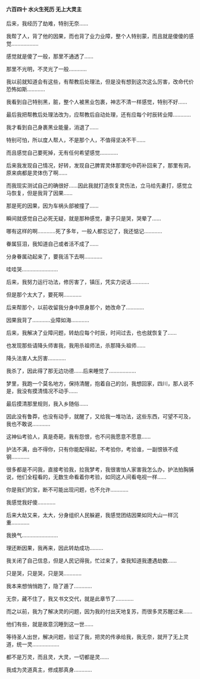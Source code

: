 #### 六百四十 水火生死历 无上大灵主

后来，我经历了劫难，特别无奈……

我帮了人，背了他的因果，而也背了业力业障，整个人特别蒙，而且就是傻傻的感觉………………

感觉就是傻了一般，那里不通透了……

那里不光明，不灵光了一般…………

我以前就知道会有这些，有帮教后处理法，但是没有想到这次这么厉害，改命代价恐怖如斯…………

我看到自己特别黑，脏，整个人被黑业包裹，神志不清一样感觉，特别不好……

最后我把帮教后处理法改为，应帮教后自动处理，还有应每个时辰转业障…………

我才看到自己身裹黑业能量，消退了……

特别可怕，所以度人帮人，不是那个人，不值得坚决不干……

而且感觉自己要死掉，无有任何希望感觉…………

后来我发现自己情况，好转，发现自己脾胃灵体那里吃中药补回来了，那里有洞，原来病都是灵体伤了啊……

而我现实测试自己的确很好……因此我就打造恢复灵伤法，立马给先妻打，感觉立马恢复，但是我背了因果……

那是死的因果，因为车祸头部被撞了……

瞬间就感觉自己必死无疑，就是那种感觉，妻子只是哭，哭晕了……

哪有这样的啊…………死了多年，一般人都忘记了，我还惦记…………

眷属狂泪，我知道自己或者活不成了……

分身眷属动起来了，要我活下去啊…………

哇哇哭……………………

后来，我努力运行功法，修厉害了，镇压，凭实力说话…………

但是那个太大了，要死啊…………

后来帮那个，以前收留我分身中原身那个，她改命了…………

因果我背了…………业障如海…………

后来，我解决了业障问题，转劫应每个时辰，时间过去，也也就恢复了……

也发现那些请降头师害我，我用杀祖师法，杀那降头祖师……

降头法害人太厉害…………

我杀了，因此得了那无边功德……后来睡觉了………………


梦里，我跑一个莫名地方，保持清醒，抱着自己的剑，我想回家，四川，那人说不是，我没有摸清情况不动手……

最后摸清那里规则，我入乡随俗……

因此没有鲁莽，也没有动手，就醒了，又给我一堆功法，这些东西，可望不可及，我也不敢说…………

这神仙考验人，真是奇葩，我有怨恨，也不问我愿意不愿意……

护法不满，由不得你，只有你能配得起，不考验你，考验谁，一副恨铁不成钢…………

很多都是不问我，直接考验我，拉我梦考，我很害怕人家害我怎么办，护法拍胸脯说，他们全程看的，无数生命看着你考验，如同这人间看电视一样……

你是我们的宝，断不可能出现问题，也不允许…………

我感觉我好傻…………

后来大劫又来，太大，分身组织人民躲避，我感觉团结因果如同大山一样沉重…………

我换气……………………

理还断因果，我再来，因此转劫成功………

我关闭了自己信息，但是人民记得我，忙过来了，查我知道我遭遇劫数……

只是哭，只是哭，只是哭…………

我本来想悄悄跑了，隐了遁了…………

无奈，藏不住了，我又书文交代，就是此章节了…………

而之以前，我为了解决灵的问题，因为我的付出天地复苏，而很多灵苏醒过来……

他们有些，就是故意沉睡到这一世……

等待圣人出世，解决问题，验证了我，把灵的传承给我，我无奈，就开了无上灵道，统一灵………………

都不是万灵，而且灵，大灵，一切都是灵……

我成为灵道真主，修成那真身…………